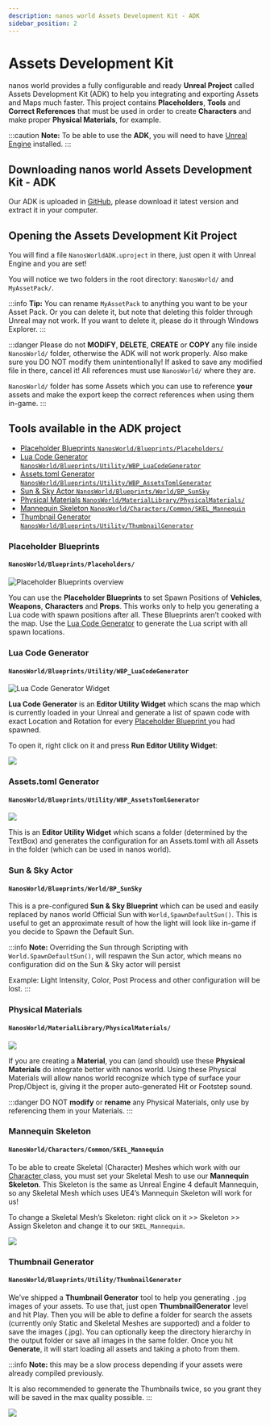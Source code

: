 ```yaml
---
description: nanos world Assets Development Kit - ADK
sidebar_position: 2
---
```


# Assets Development Kit

nanos world provides a fully configurable and ready **Unreal Project** called Assets Development Kit \(ADK\) to help you integrating and exporting Assets and Maps much faster. This project contains **Placeholders**, **Tools** and **Correct References** that must be used in order to create **Characters** and make proper **Physical Materials**, for example.

:::caution
**Note:** To be able to use the **ADK**, you will need to have [Unreal Engine](./#installing-unreal-engine-4) installed.
:::

## Downloading nanos world Assets Development Kit - ADK

Our ADK is uploaded in [GitHub](https://github.com/nanos-world/assets-development-kit/releases/latest), please download it latest version and extract it in your computer.

## Opening the Assets Development Kit Project

You will find a file `NanosWorldADK.uproject` in there, just open it with Unreal Engine and you are set!

You will notice we two folders in the root directory: `NanosWorld/` and `MyAssetPack/`.

:::info
**Tip:** You can rename `MyAssetPack` to anything you want to be your Asset Pack. Or you can delete it, but note that deleting this folder through Unreal may not work. If you want to delete it, please do it through Windows Explorer.
:::

:::danger
Please do not **MODIFY**, **DELETE**, **CREATE** or **COPY** any file inside `NanosWorld/` folder, otherwise the ADK will not work properly. Also make sure you DO NOT modify them unintentionally! If asked to save any modified file in there, cancel it! All references must use `NanosWorld/` where they are.

`NanosWorld/` folder has some Assets which you can use to reference **your** assets and make the export keep the correct references when using them in-game.
:::

## Tools available in the ADK project

* [Placeholder Blueprints `NanosWorld/Blueprints/Placeholders/`](adk-assets-development-kit#placeholder-blueprints)
* [Lua Code Generator `NanosWorld/Blueprints/Utility/WBP_LuaCodeGenerator`](adk-assets-development-kit#lua-code-generator)
* [Assets.toml Generator `NanosWorld/Blueprints/Utility/WBP_AssetsTomlGenerator`](adk-assets-development-kit#assets-toml-generator)
* [Sun & Sky Actor `NanosWorld/Blueprints/World/BP_SunSky`](adk-assets-development-kit#sunand-sky-actor)
* [Physical Materials `NanosWorld/MaterialLibrary/PhysicalMaterials/`](adk-assets-development-kit#physical-materials)
* [Mannequin Skeleton `NanosWorld/Characters/Common/SKEL_Mannequin`](adk-assets-development-kit#mannequin-skeleton)
* [Thumbnail Generator `NanosWorld/Blueprints/Utility/ThumbnailGenerator`](adk-assets-development-kit#thumbnail-generator)

### Placeholder Blueprints
#### `NanosWorld/Blueprints/Placeholders/`

![Placeholder Blueprints overview](/img/docs/adk-01.jpg)

You can use the **Placeholder Blueprints** to set Spawn Positions of **Vehicles**, **Weapons**, **Characters** and **Props**. This works only to help you generating a Lua code with spawn positions after all. These Blueprints aren’t cooked with the map. Use the [Lua Code Generator](adk-assets-development-kit#lua-code-generator-nanosworld-blueprints-utility-wbp_luacodegenerator) to generate the Lua script with all spawn locations.

### Lua Code Generator
#### `NanosWorld/Blueprints/Utility/WBP_LuaCodeGenerator`

![Lua Code Generator Widget](/img/docs/adk-02.jpg)

**Lua Code Generator** is an **Editor Utility Widget** which scans the map which is currently loaded in your Unreal and generate a list of spawn code with exact Location and Rotation for every [Placeholder Blueprint ](adk-assets-development-kit#placeholder-blueprints-nanosworld-blueprints-placeholders)you had spawned.

To open it, right click on it and press **Run Editor Utility Widget**:

![](/img/docs/adk-03.jpg)

### Assets.toml Generator
#### `NanosWorld/Blueprints/Utility/WBP_AssetsTomlGenerator`

![](/img/docs/adk-04.jpg)

This is an **Editor Utility Widget** which scans a folder \(determined by the TextBox\) and generates the configuration for an Assets.toml with all Assets in the folder \(which can be used in nanos world\).

### Sun & Sky Actor
#### `NanosWorld/Blueprints/World/BP_SunSky`

This is a pre-configured **Sun & Sky Blueprint** which can be used and easily replaced by nanos world Official Sun with `World,SpawnDefaultSun()`. This is useful to get an approximate result of how the light will look like in-game if you decide to Spawn the Default Sun.

:::info
**Note:** Overriding the Sun through Scripting with `World.SpawnDefaultSun()`, will respawn the Sun actor, which means no configuration did on the Sun & Sky actor will persist

Example: Light Intensity, Color, Post Process and other configuration will be lost.
:::

### Physical Materials
#### `NanosWorld/MaterialLibrary/PhysicalMaterials/`

![](/img/docs/adk-05.jpg)

If you are creating a **Material**, you can \(and should\) use these **Physical Materials** do integrate better with nanos world. Using these Physical Materials will allow nanos world recognize which type of surface your Prop/Object is, giving it the proper auto-generated Hit or Footstep sound.

:::danger
DO NOT **modify** or **rename** any Physical Materials, only use by referencing them in your Materials.
:::

### Mannequin Skeleton
#### `NanosWorld/Characters/Common/SKEL_Mannequin`

To be able to create Skeletal \(Character\) Meshes which work with our [Character ](/docs/scripting-reference/classes/character)class, you must set your Skeletal Mesh to use our **Mannequin Skeleton**. This Skeleton is the same as Unreal Engine 4 default Mannequin, so any Skeletal Mesh which uses UE4’s Mannequin Skeleton will work for us!

To change a Skeletal Mesh’s Skeleton: right click on it &gt;&gt; Skeleton &gt;&gt; Assign Skeleton and change it to our `SKEL_Mannequin`.

![](/img/docs/adk-06.jpg)

### Thumbnail Generator
#### `NanosWorld/Blueprints/Utility/ThumbnailGenerator`

We’ve shipped a **Thumbnail Generator** tool to help you generating `.jpg` images of your assets. To use that, just open **ThumbnailGenerator** level and hit Play. Then you will be able to define a folder for search the assets \(currently only Static and Skeletal Meshes are supported\) and a folder to save the images \(.jpg\). You can optionally keep the directory hierarchy in the output folder or save all images in the same folder. Once you hit **Generate**, it will start loading all assets and taking a photo from them.

:::info
**Note:** this may be a slow process depending if your assets were already compiled previously.

It is also recommended to generate the Thumbnails twice, so you grant they will be saved in the max quality possible.
:::

![](/img/docs/adk-07.jpg)

